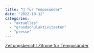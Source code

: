 ```yaml
---
title: "🍋 für Temposünder"
date: "2022-10-12"
categories: 
  - "aktuelles"
  - "grundschulaktivitaeten"
  - "presse"
---
```


[Zeitungsbericht Zitrone für Temposünder](https://volksschule-partenkirchen.de/wp-content/uploads/Zeitungsbericht-Zitrone-f.-Temposuender-1_rotated.pdf)
